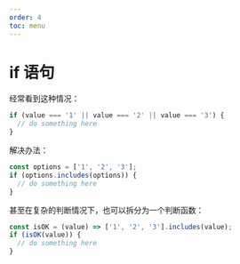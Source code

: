 ```yaml
---
order: 4
toc: menu
---
```


# if 语句

经常看到这种情况：

```javascript
if (value === '1' || value === '2' || value === '3') {
  // do something here
}
```

解决办法：

```javascript
const options = ['1', '2', '3'];
if (options.includes(options)) {
  // do something here
}
```

甚至在复杂的判断情况下，也可以拆分为一个判断函数：

```javascript
const isOK = (value) => ['1', '2', '3'].includes(value);
if (isOK(value)) {
  // do something here
}
```

